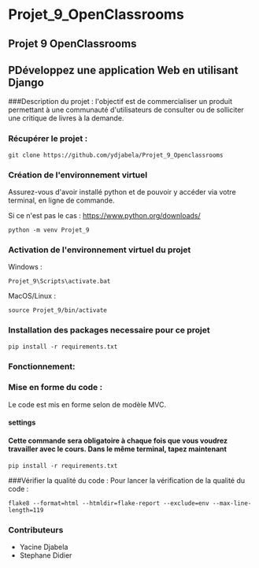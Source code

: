 # Projet_9_OpenClassrooms

## Projet 9 OpenClassrooms
## PDéveloppez une application Web en utilisant Django

###Description du projet :
l'objectif est de commercialiser un produit permettant à une communauté d'utilisateurs de consulter ou de solliciter une critique de livres à la demande.

### Récupérer le projet :

```
git clone https://github.com/ydjabela/Projet_9_Openclassrooms
```

### Création de l'environnement virtuel

Assurez-vous d'avoir installé python et de pouvoir y accéder via votre terminal, en ligne de commande.

Si ce n'est pas le cas : https://www.python.org/downloads/

```
python -m venv Projet_9
```

### Activation de l'environnement virtuel du projet

Windows :

```
Projet_9\Scripts\activate.bat
```

MacOS/Linux :
```
source Projet_9/bin/activate
```

### Installation des packages necessaire pour ce projet
```
pip install -r requirements.txt
```

### Fonctionnement:


### Mise en forme du code :
Le code est mis en forme selon de modèle MVC.


#### settings

#### Cette commande sera obligatoire à chaque fois que vous voudrez travailler avec le cours. Dans le même terminal, tapez maintenant
```
pip install -r requirements.txt
```
###Vérifier la qualité du code :
Pour lancer la vérification de la qualité du code : 
```
flake8 --format=html --htmldir=flake-report --exclude=env --max-line-length=119
```
### Contributeurs
- Yacine Djabela 
- Stephane Didier


